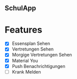 ## SchulApp

# Features

- [x] Essensplan Sehen 
- [x] Vertretungen Sehen
- [x] Morgige Vertretungen Sehen  
- [x] Material You
- [x] Push Benachrichtigungen
- [ ] Krank Melden  
